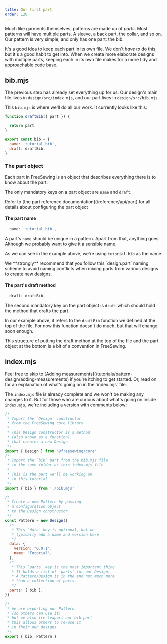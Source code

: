 ```yaml
---
title: Our first part
order: 120
---
```


Much like garments themselves, patterns are made up of _parts_.
Most patterns will have multiple parts. A sleeve, a back part, the collar, and
so on. Our pattern is very simple, and only has one part: the bib.

It's a good idea to keep each part in its own file. We don't *have to* do
this, but it's a good habit to get into. When we create more elaborate designs
with multiple parts, keeping each in its own file makes for a more tidy
and approachable code base.

## bib.mjs

The previous step has already set everything up for us. Our design's main file
lives in `design/src/index.mjs`, and our part lives in `design/src/bib.mjs`.

This `bib.mjs` is where we'll do all our work. It currently looks like this:

```design/src/bib.mjs
function draftBib({ part }) {

  return part
}

export const bib = {
  name: 'tutorial.bib',
  draft: draftBib,
}
```

### The part object

Each part in FreeSewing is an object that describes everything there is to know about the part.

The only mandatory keys on a part object are `name` and `draft`.

<Related>
Refer to [the part reference documentation](/reference/api/part) for 
all details about configuring the part object 
</Related>

#### The part name

```design/src/bib.mjs
  name: 'tutorial.bib',
```

A part's `name` should be unique in a pattern. Apart from that, anything goes.
Although we probably want to give it a sensible name.

As we can see in the example above, we're using `tutorial.bib` as the name.

<Tip>
We **strongly** recommend that you follow this `design.part` naming scheme to avoid
naming conflicts when mixing parts from various designs to create new designs.
</Tip>

#### The part's draft method

```design/src/bib.mjs
  draft: draftBib,
```

The second mandatory key on the part object is `draft` which should hold the method that drafts the part.

In our example above, it refers to the `draftBib` function we defined at the top of the file.
For now this function doesn't do much, but that will change soon enough.

<Note>
This structure of putting the draft method at the top of the file and
the part object at the bottom is a bit of a convention in FreeSewing.
</Note>

## index.mjs

<Tip>
Feel free to skip to [Adding
measurements](/tutorials/pattern-design/adding-measurements) if you're itching
to get started.  Or, read on for an explanation of what's going on in the
`index.mjs` file.
</Tip>

The `index.mjs` file is already complete and we won't be making any changes to
it.  But for those who are curious about what's going on inside `index.mjs`,
we're including a version with comments below:

```design/src/index.mjs
/*
 * Import the `Design` constructor
 * from the FreeSewing core library
 *
 * This Design constructor is a method
 * (also known as a function)
 * that creates a new Design
 */
import { Design } from '@freesewing/core'
/*
 * Import the `bib` part from the bib.mjs file
 * in the same folder as this index.mjs file
 *
 * This is the part we'll be working on
 * in this tutorial
 */
import { bib } from './bib.mjs'

/*
 * Create a new Pattern by passing
 * a configuration object
 * to the Design constructor
 */
const Pattern = new Design({
  /*
   * This `data` key is optional, but we
   * typically add a name and version here
   */
  data: {
    version: "0.0.1",
    name: "Tutorial",
  },
  /*
   * This `parts` key is the most important thing
   * It holds a list of `parts` for our Design.
   * A Pattern/Design is in the end not much more
   * than a collection of parts.
   */
  parts: [ bib ],
})

/*
 * We are exporting our Pattern
 * (so others can use it)
 * but we also (re-)export our bib part
 * this allows others to re-use it
 * in their own designs
 */
export { bib, Pattern }
```
